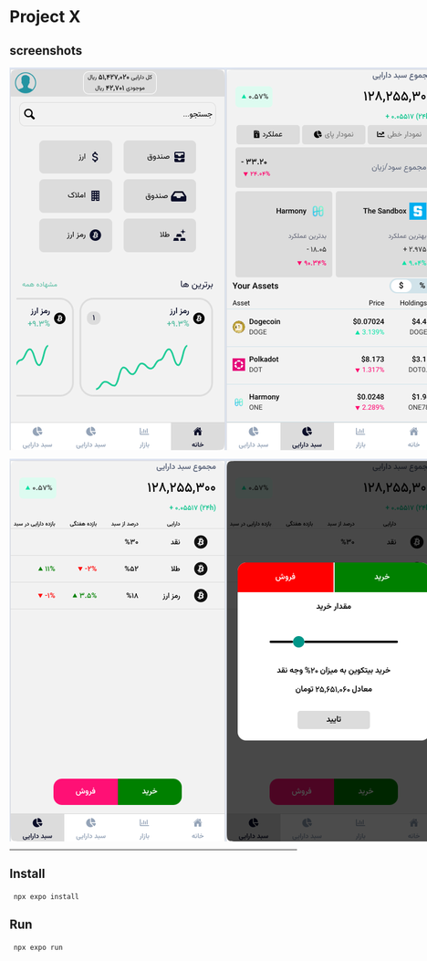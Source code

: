 # Project X


## screenshots
<div style="display: flex; padding-horizontal:3px; flex-direction:column;">
<div style="display:flex;flex-direction:row;justify-content:space-around; margin-bottom:15px">
  <img src="screenshots/1.png" alt="Image 1">
  <img src="screenshots/2.png" alt="Image 2">
</div>
<div style="display:flex;flex-direction:row;justify-content:space-around">
  <img src="screenshots/3.png" alt="Image 3">
  <img src="screenshots/4.png" alt="Image 4">
</div>


</div>

---




## Install 
` npx expo install`

## Run
` npx expo run`

